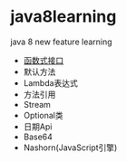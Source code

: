 # java8learning
java 8 new feature learning

- [函数式接口](java8learning/src/com/java8/features/feature1/)
- 默认方法
- Lambda表达式
- 方法引用
- Stream
- Optional类
- 日期Api
- Base64
- Nashorn(JavaScript引擎)

